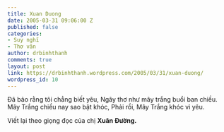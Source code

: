 ```yaml
---
title: Xuan Duong
date: 2005-03-31 09:06:00 Z
published: false
categories:
- Suy nghĩ
- Thơ văn
author: drbinhthanh
comments: true
layout: post
link: https://drbinhthanh.wordpress.com/2005/03/31/xuan-duong/
wordpress_id: 10
---
```


Đã bảo rằng tôi chẳng biết yêu,
Ngây thơ như mây trắng buổi ban chiều.
Mây Trắng chiều nay sao bật khóc,
Phải rồi, Mây Trắng khóc vì yêu.  

Viết lại theo giọng đọc của chị **Xuân Đường.**
